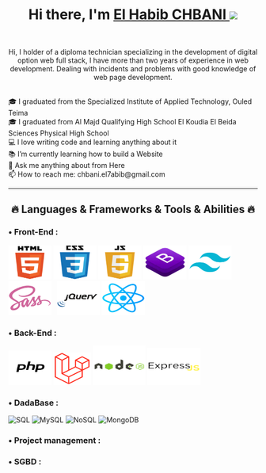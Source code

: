 <h1 align="center">
    Hi there, I'm 
    <a href="https://linktr.ee/chbani.elbabib" target="_blank">El Habib CHBANI </a>
    <img src="https://github.com/blackcater/blackcater/raw/main/images/Hi.gif" height="32" />
</h1>
<br>
<p align="center">
    Hi, I holder of a diploma technician specializing in the development of digital option web full stack, I have more than two years of experience in web development. Dealing with incidents and problems with good knowledge of web page development.
</p>
<br>
🎓 I graduated from the Specialized Institute of Applied Technology, Ouled Teima
<br>
🎓 I graduated from Al Majd Qualifying High School El Koudia El Beida Sciences Physical  High School 
<br>
💻 I love writing code and learning anything about it
<br>
📚 I’m currently learning how to build a Website
<br>
💬 Ask me anything about from Here
<br>
📫 How to reach me: chbani.el7abib@gmail.com
<hr>
<h2 align="center">🔥 Languages & Frameworks & Tools & Abilities 🔥</h2>
<h3> • Front-End :</h3>
<p align="left">
    <img src="image/html.png" alt="html5" width="87px" height="69px"/>
    <img src="image/css.png" alt="css3" width="87px" height="69px"/>
    <img src="image/js.png" alt="JS" width="87px" height="69px"/>
    <img src="image/bootstrap.png" alt="Bootstrap" width="87px" height="69px"/>
    <img src="image/Tailwind.png" alt="Tailwind" width="87px" height="69px" style="margin-right: 7px;"/>
    <img src="image/sass.png" alt="sass" width="87px" height="69px" style="margin-right: 7px;"/>
    <img src="image/JQuery.png" alt="jQuery" width="87px" height="69px"/>
    <img src="image/react.png" alt="react" width="87px" height="69px" />
</p>
<h3> • Back-End :</h3>
<p align="left">
    <img src="image/php.png" alt="php" width="87px" height="69px"/>
    <img src="image/laravel.png" alt="laravel" width="76px" height="66px" />
    <img src="image/nodejs.png" alt="nodejs" width="106px" height="79px" />
    <img src="image/Expressjs.png" alt="expressjs" width="108px" height="75px"/>
</p>
<h3> • DadaBase  :</h3>
<p align="left">
<img src="https://seekicon.com/free-icon-download/sql_1.svg" alt="SQL" width="100" height="60"/>
<img src="https://velog.velcdn.com/images/sua_ahn/post/384b0925-cde6-4fdb-a263-c6d574fc562a/image.png" alt="MySQL" width="110" height="80"/>
<img src="https://2.bp.blogspot.com/-5k1bgBZ2DnU/V0qd4_rNr3I/AAAAAAAAL_w/wy8xW8jCyZ4rGHFPSqv_H6kYQ2foaacVACLcB/s320/NoSQL.png" alt="NoSQL" width="100" height="60"/>
<img src="https://1000logos.net/wp-content/uploads/2020/08/MongoDB-Logo-500x313.jpg" alt="MongoDB" width="100" height="60"/>
</p>
<h3> • Project management :</h3>
<h3> • SGBD  :</h3>

